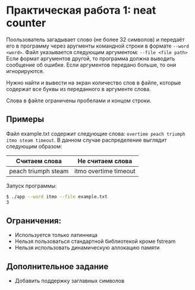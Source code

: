 # Практическая работа 1: neat counter

Поользователь загадывает слово (не более 32 символов) и передаёт его в программу через аругменты командной строки в формате `--word <word>`. Файл указывается следующим аргументом: `--file <file path>` Если формат аргументов другой, то программа должна выводить сообщение об ошибке. Если аргументов передано больше, то они игнорируются.

Нужно найти и вывести на экран количество слов в файле, которые содержат все буквы из переданного в аргументе слова.

Слова в файле ограничены пробелами и концом строки.

## Примеры

Файл example.txt содержит следующие слова: `overtime peach triumph itmo steam timeout`. В данном случае распределение выглядит следующим образом:

|    Считаем слова    |   Не считаем слова    |
|---------------------|-----------------------|
| peach triumph steam | itmo overtime timeout |

Запуск программы:
```bash
$ ./app --word itmo --file example.txt
3
```


## Ограничения:
- Используется только латинница
- Нельзя пользоваться стандартной библиотекой кроме fstream
- Нельзя использовать динамическую аллокацию памяти

## Дополнительное задание
- Добавить поддержку заглавных символов
